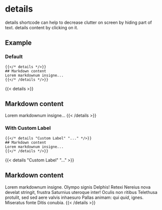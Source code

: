 # details

details shortcode can help to decrease clutter on screen by hiding part of text. details content by clicking on it.

## Example
### Default

```tpl
{{</* details */>}}
## Markdown content
Lorem markdownum insigne...
{{</* /details */>}}
```

{{< details >}}
## Markdown content
Lorem markdownum insigne...
{{< /details >}}

### With Custom Label

```tpl
{{</* details "Custom Label" "..." */>}}
## Markdown content
Lorem markdownum insigne...
{{</* /details */>}}
```

{{< details "Custom Label" "..." >}}
## Markdown content
Lorem markdownum insigne. Olympo signis Delphis! Retexi Nereius nova develat
stringit, frustra Saturnius uteroque inter! Oculis non ritibus Telethusa
protulit, sed sed aere valvis inhaesuro Pallas animam: qui _quid_, ignes.
Miseratus fonte Ditis conubia.
{{< /details >}}
